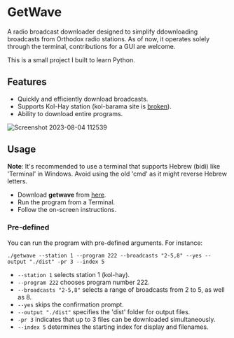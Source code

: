 # GetWave
A radio broadcast downloader designed to simplify ddownloading broadcasts from Orthodox radio stations.
As of now, it operates solely through the terminal, contributions for a GUI are welcome.

This is a small project I built to learn Python.

## Features
- Quickly and efficiently download broadcasts.
- Supports Kol-Hay station (kol-barama site is [broken](http://archive.kol-barama.co.il/)).
- Ability to download entire programs.

![Screenshot 2023-08-04 112539](https://github.com/danielmayost/getwave/assets/41772276/65cdd2a5-c6ae-4bb0-a409-7f14549719cc)

## Usage
**Note**: It's recommended to use a terminal that supports Hebrew (bidi) like 'Terminal' in Windows. Avoid using the old 'cmd' as it might reverse Hebrew letters.

- Download **getwave** from [here](https://github.com/danielmayost/getwave/releases).
- Run the program from a Terminal.
- Follow the on-screen instructions.

### Pre-defined
You can run the program with pre-defined arguments. For instance:
```
./getwave --station 1 --program 222 --broadcasts "2-5,8" --yes --output "./dist" -pr 3 --index 5 
```
- `--station 1` selects station 1 (kol-hay).
- `--program 222` chooses program number 222.
- `--broadcasts "2-5,8"` selects a range of broadcasts from 2 to 5, as well as 8.
- `--yes` skips the confirmation prompt.
- `--output "./dist"` specifies the 'dist' folder for output files.
- `-pr 3` indicates that up to 3 files can be downloaded simultaneously.
- `--index 5` determines the starting index for display and filenames.

  
